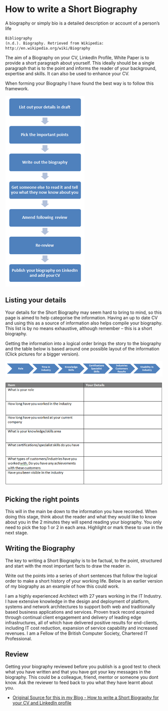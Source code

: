 # How to write a Short Biography

A biography or simply bio is a detailed description or account of a person’s life

```
Bibliography 
(n.d.). Biography. Retrieved from Wikipedia: http://en.wikipedia.org/wiki/Biography
```
The aim of a Biography on your CV, LinkedIn Profile, White Paper is to provide a short paragraph about yourself.  This ideally should be a single paragraph that is to the point and informs the reader of your background, expertise and skills. It can also be used to enhance your CV.

When forming your Biography I have found the best way is to follow this framework.

![biography flow 1](biography1.png)

## Listing your details

Your details for the Short Biography may seem hard to bring to mind, so this page is aimed to help categorise the information. Having an up to date CV and using this as a source of information also helps compile your biography. This list is by no means exhaustive, although remember – this is a short biography.

Getting the information into a logical order brings the story to the biography and the table below is based around one possible layout of the information (Click pictures for a bigger version).

![biography flow 2](biography2.png)

![biography table](biography3.png)

## Picking the right points

This will in the main be down to the information you have recorded. When doing this stage, think about the reader and what they would like to know about you in the 2 minutes they will spend reading your biography. You only need to pick the top 1 or 2 in each area. Highlight or mark these to use in the next stage.

## Writing the Biography

The key to writing a Short Biography is to be factual, to the point, structured and start with the most important facts to draw the reader in.

Write out the points into a series of short sentences that follow the logical order to make a short history of your working life. Below is an earlier version of my biography as an example of how this could work.

I am a highly experienced Architect with 27 years working in the IT Industry.  I have extensive knowledge in the design and deployment of platform, systems and network architectures to support both web and traditionally based business applications and services. Proven track record acquired through continual client engagement and delivery of leading edge infrastructures, all of which have delivered positive results for end-clients, including IT cost reduction, expansion of service capability and increased revenues. I am a Fellow of the British Computer Society, Chartered IT Professional.

## Review

Getting your biography reviewed before you publish is a good test to check what you have written and that you have got your key messages in the biography.  This could be a colleague, friend, mentor or someone you dont know. Ask the reviewer to feed back to you what they have learnt about you.


- [Original Source for this in my Blog - How to write a Short Biography for your CV and LinkedIn profile](https://maxhemingway.com/2015/08/18/how-to-write-a-short-biography-for-your-cv-and-linkedin-profile/)